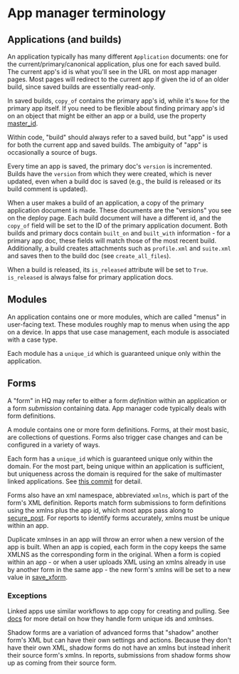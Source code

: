 # App manager terminology

## Applications (and builds)

An application typically has many different `Application` documents: 
one for the current/primary/canonical application, plus one for each saved build.
The current app's id is what you'll see in the URL on most app manager pages.
Most pages will redirect to the current app if given the id of an older build,
since saved builds are essentially read-only.

In saved builds, `copy_of` contains the primary app's id, while it's `None` for the primary app itself.
If you need to be flexible about finding primary app's id on an object that might be either an app or a build, use the property [master_id](https://github.com/dimagi/commcare-hq/blob/fd9f7aa24f25093683e17a69bb4a14f44d0e15b7/corehq/apps/app_manager/models.py#L4007).

Within code, "build" should always refer to a saved build,
but "app" is used for both the current app and saved builds.
The ambiguity of "app" is occasionally a source of bugs.

Every time an app is saved, the primary doc's `version` is incremented.
Builds have the `version` from which they were created, which is never updated,
even when a build doc is saved (e.g., the build is released or its build comment is updated).

When a user makes a build of an application, a copy of the primary
application document is made. These documents are the "versions" you see on
the deploy page. Each build document will have a different id, and the
`copy_of` field will be set to the ID of the primary application document.
Both builds and primary docs contain `built_on` and `built_with` information - for a primary
app doc, these fields will match those of the most recent build.
Additionally, a build creates attachments such as `profile.xml` and `suite.xml` and saves then to the build doc (see `create_all_files`).

When a build is released, its `is_released` attribute will be set to `True`.
`is_released` is always false for primary application docs.

## Modules

An application contains one or more modules, which are called "menus" in user-facing text. These modules roughly map to menus when using the app on a device. In apps that use case management, each module is associated with a case type.

Each module has a `unique_id` which is guaranteed unique only within the application.

## Forms

A "form" in HQ may refer to either a form *definition* within an application or a form *submission* containing data. App manager code typically deals with form definitions.

A module contains one or more form definitions. Forms, at their most basic, are collections of questions. Forms also trigger case changes and can be configured in a variety of ways.

Each form has a `unique_id` which is guaranteed unique only within the domain. For the most part, being unique within an application is sufficient, but uniqueness across the domain is required for the sake of multimaster linked applications. See [this commit](https://github.com/dimagi/commcare-hq/commit/6e2f38653377d167fdbef247f02eaec4159ce2e2#diff-535390eb5c83a4cd3449f82afd1fa9fb) for detail.

Forms also have an xml namespace, abbreviated `xmlns`, which is part of the form's XML definition.
Reports match form submissions to form definitions using the xmlns plus the app id, which most apps pass along to
[secure_post](https://github.com/dimagi/commcare-hq/blob/5d9122ad2ba23986e6b4493eee0eab16cbcc868b/corehq/apps/receiverwrapper/views.py#L304).
For reports to identify forms accurately, xmlns must be unique within an app.


Duplicate xmlnses in an app will throw an error when a new version of the app is built. When an app is copied, each form in the copy keeps the same XMLNS as the corresponding form in the original. When a form is copied within an app - or when a user uploads XML using an xmlns already in use by another form in the same app - the new form's xmlns will be set to a new value in [save_xform](https://github.com/dimagi/commcare-hq/blob/170690a2fbf8039365fdca852911b4a57fd70a1e/corehq/apps/app_manager/util.py#L171).

### Exceptions
Linked apps use similar workflows to app copy for creating and pulling. See [docs](https://github.com/dimagi/commcare-hq/tree/master/corehq/apps/linked_domain#linked-applications) for more detail on how they handle form unique ids and xmlnses.

Shadow forms are a variation of advanced forms that "shadow" another form's XML but can have their own settings and
actions. Because they don't have their own XML, shadow forms do not have an xmlns but instead inherit their
source form's xmlns. In reports, submissions from shadow forms show up as coming from their source form.
